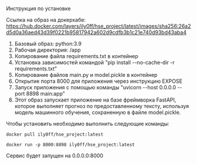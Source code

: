 Инструкция по установке


Ссылка на образ на докерхабе:
https://hub.docker.com/layers/ily0ff/hse_project/latest/images/sha256:26a2d5d0a36aed43d39f0221b95817942a602d9cdfb3b1c21e740d93bd43aba4


1. Базовый образ: python:3.9
2. Рабочая директория: /app
3. Копирование файла requirements.txt в контейнер
4. Установка зависимостей командой "pip install --no-cache-dir -r requirements.txt"
5. Копирование файлов main.py и model.pickle в контейнер
6. Открытие порта 8000 для приложения через инструкцию EXPOSE
7. Запуск приложения с помощью команды "uvicorn --host 0.0.0.0 --port 8898 main:app"
8. Этот образ запускает приложение на базе фреймворка FastAPI, которое выполняет прогноз по предоставленному тексту, используя модель машинного обучения, сохраненную в файле model.pickle.


Чтобы установить необходимо выполнить следующие команды:


```docker pull ily0ff/hse_project:latest```


```docker run -p 8000:8898 ily0ff/hse_project:latest```


Сервис будет запущен на 0.0.0.0:8000
